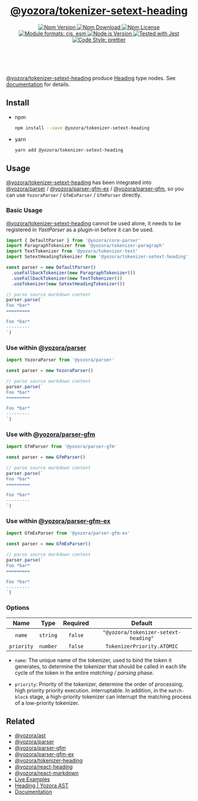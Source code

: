 <!-- :begin use tokenizer/banner -->

<header>
  <h1 align="center">
    <a href="https://github.com/yozorajs/yozora/tree/v2.3.7/tokenizers/setext-heading#readme">@yozora/tokenizer-setext-heading</a>
  </h1>
  <div align="center">
    <a href="https://www.npmjs.com/package/@yozora/tokenizer-setext-heading">
      <img
        alt="Npm Version"
        src="https://img.shields.io/npm/v/@yozora/tokenizer-setext-heading.svg"
      />
    </a>
    <a href="https://www.npmjs.com/package/@yozora/tokenizer-setext-heading">
      <img
        alt="Npm Download"
        src="https://img.shields.io/npm/dm/@yozora/tokenizer-setext-heading.svg"
      />
    </a>
    <a href="https://www.npmjs.com/package/@yozora/tokenizer-setext-heading">
      <img
        alt="Npm License"
        src="https://img.shields.io/npm/l/@yozora/tokenizer-setext-heading.svg"
      />
    </a>
    <a href="#install">
      <img
        alt="Module formats: cjs, esm"
        src="https://img.shields.io/badge/module_formats-cjs%2C%20esm-green.svg"
      />
    </a>
    <a href="https://github.com/nodejs/node">
      <img
        alt="Node.js Version"
        src="https://img.shields.io/node/v/@yozora/tokenizer-setext-heading"
      />
    </a>
    <a href="https://github.com/facebook/jest">
      <img
        alt="Tested with Jest"
        src="https://img.shields.io/badge/tested_with-jest-9c465e.svg"
      />
    </a>
    <a href="https://github.com/prettier/prettier">
      <img
        alt="Code Style: prettier"
        src="https://img.shields.io/badge/code_style-prettier-ff69b4.svg?style=flat-square"
      />
    </a>
  </div>
</header>
<br/>

<!-- :end -->

[@yozora/tokenizer-setext-heading] produce [Heading][node-type] type nodes. See
[documentation][docpage] for details.

<!-- :begin use tokenizer/usage -->

## Install

- npm

  ```bash
  npm install --save @yozora/tokenizer-setext-heading
  ```

- yarn

  ```bash
  yarn add @yozora/tokenizer-setext-heading
  ```

## Usage

[@yozora/tokenizer-setext-heading][] has been integrated into [@yozora/parser][] /
[@yozora/parser-gfm-ex][] / [@yozora/parser-gfm][], so you can use `YozoraParser` / `GfmExParser` /
`GfmParser` directly.

### Basic Usage

[@yozora/tokenizer-setext-heading][] cannot be used alone, it needs to be registered in _YastParser_
as a plugin-in before it can be used.

```typescript {4,9}
import { DefaultParser } from '@yozora/core-parser'
import ParagraphTokenizer from '@yozora/tokenizer-paragraph'
import TextTokenizer from '@yozora/tokenizer-text'
import SetextHeadingTokenizer from '@yozora/tokenizer-setext-heading'

const parser = new DefaultParser()
  .useFallbackTokenizer(new ParagraphTokenizer())
  .useFallbackTokenizer(new TextTokenizer())
  .useTokenizer(new SetextHeadingTokenizer())

// parse source markdown content
parser.parse(`
Foo *bar*
=========

Foo *bar*
---------
`)
```

### Use within [@yozora/parser][]

```typescript
import YozoraParser from '@yozora/parser'

const parser = new YozoraParser()

// parse source markdown content
parser.parse(`
Foo *bar*
=========

Foo *bar*
---------
`)
```

### Use with [@yozora/parser-gfm][]

```typescript
import GfmParser from '@yozora/parser-gfm'

const parser = new GfmParser()

// parse source markdown content
parser.parse(`
Foo *bar*
=========

Foo *bar*
---------
`)
```

### Use within [@yozora/parser-gfm-ex][]

```typescript
import GfmExParser from '@yozora/parser-gfm-ex'

const parser = new GfmExParser()

// parse source markdown content
parser.parse(`
Foo *bar*
=========

Foo *bar*
---------
`)
```

### Options

|    Name    |   Type   | Required |               Default                |
| :--------: | :------: | :------: | :----------------------------------: |
|   `name`   | `string` | `false`  | `"@yozora/tokenizer-setext-heading"` |
| `priority` | `number` | `false`  |      `TokenizerPriority.ATOMIC`      |

- `name`: The unique name of the tokenizer, used to bind the token it generates, to determine the
  tokenizer that should be called in each life cycle of the token in the entire _matching / parsing_
  phase.

- `priority`: Priority of the tokenizer, determine the order of processing, high priority priority
  execution. interruptable. In addition, in the `match-block` stage, a high-priority tokenizer can
  interrupt the matching process of a low-priority tokenizer.

<!-- :end -->

## Related

- [@yozora/ast][]
- [@yozora/parser][]
- [@yozora/parser-gfm][]
- [@yozora/parser-gfm-ex][]
- [@yozora/tokenizer-heading][]
- [@yozora/react-heading][]
- [@yozora/react-markdown][]
- [Live Examples][live-examples]
- [Heading | Yozora AST][node-type]
- [Documentation][docpage]

[node-type]: http://yozora.guanghechen.com/docs/package/ast#heading

<!-- :begin use tokenizer/definitions -->

[live-examples]: https://yozora.guanghechen.com/docs/package/tokenizer-setext-heading#live-examples
[docpage]: https://yozora.guanghechen.com/docs/package/tokenizer-setext-heading
[homepage]: https://github.com/yozorajs/yozora/tree/v2.3.7/tokenizers/setext-heading#readme
[gfm-spec]: https://github.github.com/gfm
[mdast-homepage]: https://github.com/syntax-tree/mdast
[@yozora/ast]: https://github.com/yozorajs/yozora/tree/v2.3.7/packages/ast#readme
[@yozora/ast-util]: https://github.com/yozorajs/yozora/tree/v2.3.7/packages/ast-util#readme
[@yozora/character]: https://github.com/yozorajs/yozora/tree/v2.3.7/packages/character#readme
[@yozora/eslint-config]:
  https://github.com/yozorajs/yozora/tree/release-2.x.x/packages/eslint-config#readme
[@yozora/core-parser]: https://github.com/yozorajs/yozora/tree/v2.3.7/packages/core-parser#readme
[@yozora/core-tokenizer]:
  https://github.com/yozorajs/yozora/tree/v2.3.7/packages/core-tokenizer#readme
[@yozora/invariant]: https://github.com/yozorajs/yozora/tree/v2.3.7/packages/invariant#readme
[@yozora/jest-for-tokenizer]:
  https://github.com/yozorajs/yozora/tree/release-2.x.x/packages/jest-for-tokenizer#readme
[@yozora/parser]: https://github.com/yozorajs/yozora/tree/v2.3.7/packages/parser#readme
[@yozora/parser-gfm]: https://github.com/yozorajs/yozora/tree/v2.3.7/packages/parser-gfm#readme
[@yozora/parser-gfm-ex]:
  https://github.com/yozorajs/yozora/tree/v2.3.7/packages/parser-gfm-ex#readme
[@yozora/template-tokenizer]:
  https://github.com/yozorajs/yozora/tree/release-2.x.x/packages/template-tokenizer#readme
[@yozora/tokenizer-admonition]:
  https://github.com/yozorajs/yozora/tree/v2.3.7/tokenizers/admonition#readme
[@yozora/tokenizer-autolink]:
  https://github.com/yozorajs/yozora/tree/v2.3.7/tokenizers/autolink#readme
[@yozora/tokenizer-autolink-extension]:
  https://github.com/yozorajs/yozora/tree/v2.3.7/tokenizers/autolink-extension#readme
[@yozora/tokenizer-blockquote]:
  https://github.com/yozorajs/yozora/tree/v2.3.7/tokenizers/blockquote#readme
[@yozora/tokenizer-break]: https://github.com/yozorajs/yozora/tree/v2.3.7/tokenizers/break#readme
[@yozora/tokenizer-definition]:
  https://github.com/yozorajs/yozora/tree/v2.3.7/tokenizers/definition#readme
[@yozora/tokenizer-delete]: https://github.com/yozorajs/yozora/tree/v2.3.7/tokenizers/delete#readme
[@yozora/tokenizer-ecma-import]:
  https://github.com/yozorajs/yozora/tree/v2.3.7/tokenizers/ecma-import#readme
[@yozora/tokenizer-emphasis]:
  https://github.com/yozorajs/yozora/tree/v2.3.7/tokenizers/emphasis#readme
[@yozora/tokenizer-fenced-block]:
  https://github.com/yozorajs/yozora/tree/v2.3.7/tokenizers/fenced-block#readme
[@yozora/tokenizer-fenced-code]:
  https://github.com/yozorajs/yozora/tree/v2.3.7/tokenizers/fenced-code#readme
[@yozora/tokenizer-footnote]:
  https://github.com/yozorajs/yozora/tree/v2.3.7/tokenizers/footnote#readme
[@yozora/tokenizer-footnote-definition]:
  https://github.com/yozorajs/yozora/tree/v2.3.7/tokenizers/footnote-definition#readme
[@yozora/tokenizer-footnote-reference]:
  https://github.com/yozorajs/yozora/tree/v2.3.7/tokenizers/footnote-reference#readme
[@yozora/tokenizer-heading]:
  https://github.com/yozorajs/yozora/tree/v2.3.7/tokenizers/heading#readme
[@yozora/tokenizer-html-block]:
  https://github.com/yozorajs/yozora/tree/v2.3.7/tokenizers/html-block#readme
[@yozora/tokenizer-html-inline]:
  https://github.com/yozorajs/yozora/tree/v2.3.7/tokenizers/html-inline#readme
[@yozora/tokenizer-image]: https://github.com/yozorajs/yozora/tree/v2.3.7/tokenizers/image#readme
[@yozora/tokenizer-image-reference]:
  https://github.com/yozorajs/yozora/tree/v2.3.7/tokenizers/image-reference#readme
[@yozora/tokenizer-indented-code]:
  https://github.com/yozorajs/yozora/tree/v2.3.7/tokenizers/indented-code#readme
[@yozora/tokenizer-inline-code]:
  https://github.com/yozorajs/yozora/tree/v2.3.7/tokenizers/inline-code#readme
[@yozora/tokenizer-inline-math]:
  https://github.com/yozorajs/yozora/tree/v2.3.7/tokenizers/inline-math#readme
[@yozora/tokenizer-link]: https://github.com/yozorajs/yozora/tree/v2.3.7/tokenizers/link#readme
[@yozora/tokenizer-link-reference]:
  https://github.com/yozorajs/yozora/tree/v2.3.7/tokenizers/link-reference#readme
[@yozora/tokenizer-list]: https://github.com/yozorajs/yozora/tree/v2.3.7/tokenizers/list#readme
[@yozora/tokenizer-math]: https://github.com/yozorajs/yozora/tree/v2.3.7/tokenizers/math#readme
[@yozora/tokenizer-paragraph]:
  https://github.com/yozorajs/yozora/tree/v2.3.7/tokenizers/paragraph#readme
[@yozora/tokenizer-setext-heading]:
  https://github.com/yozorajs/yozora/tree/v2.3.7/tokenizers/setext-heading#readme
[@yozora/tokenizer-table]: https://github.com/yozorajs/yozora/tree/v2.3.7/tokenizers/table#readme
[@yozora/tokenizer-text]: https://github.com/yozorajs/yozora/tree/v2.3.7/tokenizers/text#readme
[@yozora/tokenizer-thematic-break]:
  https://github.com/yozorajs/yozora/tree/v2.3.7/tokenizers/thematic-break#readme
[@yozora/react-admonition]:
  https://github.com/yozorajs/yozora-react/tree/main/packages/admonition#readme
[@yozora/react-blockquote]:
  https://github.com/yozorajs/yozora-react/tree/main/packages/blockquote#readme
[@yozora/react-break]: https://github.com/yozorajs/yozora-react/tree/main/packages/break#readme
[@yozora/react-delete]: https://github.com/yozorajs/yozora-react/tree/main/packages/delete#readme
[@yozora/react-emphasis]:
  https://github.com/yozorajs/yozora-react/tree/main/packages/emphasis#readme
[@yozora/react-code]: https://github.com/yozorajs/yozora-react/tree/main/packages/code#readme
[@yozora/react-code-live]:
  https://github.com/yozorajs/yozora-react/tree/main/packages/code-live#readme
[@yozora/react-footnote-definitions]:
  https://github.com/yozorajs/yozora-react/tree/main/packages/footnote-definitions#readme
[@yozora/react-footnote-reference]:
  https://github.com/yozorajs/yozora-react/tree/main/packages/footnote-reference#readme
[@yozora/react-heading]: https://github.com/yozorajs/yozora-react/tree/main/packages/heading#readme
[@yozora/react-image]: https://github.com/yozorajs/yozora-react/tree/main/packages/image#readme
[@yozora/react-inline-code]:
  https://github.com/yozorajs/yozora-react/tree/main/packages/inline-code#readme
[@yozora/react-inline-math]:
  https://github.com/yozorajs/yozora-react/tree/main/packages/inline-math#readme
[@yozora/react-link]: https://github.com/yozorajs/yozora-react/tree/main/packages/link#readme
[@yozora/react-list]: https://github.com/yozorajs/yozora-react/tree/main/packages/list#readme
[@yozora/react-list-item]:
  https://github.com/yozorajs/yozora-react/tree/main/packages/list-item#readme
[@yozora/react-markdown]:
  https://github.com/yozorajs/yozora-react/tree/main/packages/markdown#readme
[@yozora/react-math]: https://github.com/yozorajs/yozora-react/tree/main/packages/math#readme
[@yozora/react-paragraph]:
  https://github.com/yozorajs/yozora-react/tree/main/packages/paragraph#readme
[@yozora/react-strong]: https://github.com/yozorajs/yozora-react/tree/main/packages/strong#readme
[@yozora/react-table]: https://github.com/yozorajs/yozora-react/tree/main/packages/table#readme
[@yozora/react-text]: https://github.com/yozorajs/yozora-react/tree/main/packages/text#readme
[@yozora/react-thematic-break]:
  https://github.com/yozorajs/yozora-react/tree/main/packages/thematic-break#readme
[doc-live-examples/gfm]: https://yozora.guanghechen.com/docs/example/gfm
[doc-@yozora/ast]: https://yozora.guanghechen.com/docs/package/ast
[doc-@yozora/ast-util]: https://yozora.guanghechen.com/docs/package/ast-util
[doc-@yozora/core-parser]: https://yozora.guanghechen.com/docs/package/core-parser
[doc-@yozora/core-tokenizer]: https://yozora.guanghechen.com/docs/package/core-tokenizer
[doc-@yozora/parser]: https://yozora.guanghechen.com/docs/package/parser
[doc-@yozora/parser-gfm]: https://yozora.guanghechen.com/docs/package/parser-gfm
[doc-@yozora/parser-gfm-ex]: https://yozora.guanghechen.com/docs/package/parser-gfm-ex
[doc-@yozora/tokenizer-admonition]: https://yozora.guanghechen.com/docs/package/tokenizer-admonition
[doc-@yozora/tokenizer-autolink]: https://yozora.guanghechen.com/docs/package/tokenizer-autolink
[doc-@yozora/tokenizer-autolink-extension]:
  https://yozora.guanghechen.com/docs/package/tokenizer-autolink-extension
[doc-@yozora/tokenizer-blockquote]: https://yozora.guanghechen.com/docs/package/tokenizer-blockquote
[doc-@yozora/tokenizer-break]: https://yozora.guanghechen.com/docs/package/tokenizer-break
[doc-@yozora/tokenizer-delete]: https://yozora.guanghechen.com/docs/package/tokenizer-delete
[doc-@yozora/tokenizer-emphasis]: https://yozora.guanghechen.com/docs/package/tokenizer-emphasis
[doc-@yozora/tokenizer-fenced-code]:
  https://yozora.guanghechen.com/docs/package/tokenizer-fenced-code
[doc-@yozora/tokenizer-heading]: https://yozora.guanghechen.com/docs/package/tokenizer-heading
[doc-@yozora/tokenizer-html-block]: https://yozora.guanghechen.com/docs/package/tokenizer-html-block
[doc-@yozora/tokenizer-html-inline]:
  https://yozora.guanghechen.com/docs/package/tokenizer-html-inline
[doc-@yozora/tokenizer-image]: https://yozora.guanghechen.com/docs/package/tokenizer-image
[doc-@yozora/tokenizer-image-reference]:
  https://yozora.guanghechen.com/docs/package/tokenizer-image-reference
[doc-@yozora/tokenizer-indented-code]:
  https://yozora.guanghechen.com/docs/package/tokenizer-indented-code
[doc-@yozora/tokenizer-inline-code]:
  https://yozora.guanghechen.com/docs/package/tokenizer-inline-code
[doc-@yozora/tokenizer-inline-math]:
  https://yozora.guanghechen.com/docs/package/tokenizer-inline-math
[doc-@yozora/tokenizer-link]: https://yozora.guanghechen.com/docs/package/tokenizer-link
[doc-@yozora/tokenizer-definition]: https://yozora.guanghechen.com/docs/package/tokenizer-definition
[doc-@yozora/tokenizer-link-reference]:
  https://yozora.guanghechen.com/docs/package/tokenizer-link-reference
[doc-@yozora/tokenizer-list]: https://yozora.guanghechen.com/docs/package/tokenizer-list
[doc-@yozora/tokenizer-math]: https://yozora.guanghechen.com/docs/package/tokenizer-math
[doc-@yozora/tokenizer-paragraph]: https://yozora.guanghechen.com/docs/package/tokenizer-paragraph
[doc-@yozora/tokenizer-setext-heading]:
  https://yozora.guanghechen.com/docs/package/tokenizer-setext-heading
[doc-@yozora/tokenizer-table]: https://yozora.guanghechen.com/docs/package/tokenizer-table
[doc-@yozora/tokenizer-text]: https://yozora.guanghechen.com/docs/package/tokenizer-text
[doc-@yozora/tokenizer-thematic-break]:
  https://yozora.guanghechen.com/docs/package/tokenizer-thematic-break
[doc-@yozora/jest-for-tokenizer]: https://yozora.guanghechen.com/docs/package/jest-for-tokenizer
[doc-@yozora/parser-gfm]: https://yozora.guanghechen.com/docs/package/parser-gfm
[gfm-atx-heading]: https://github.github.com/gfm/#atx-heading
[gfm-autolink]: https://github.github.com/gfm/#autolinks
[gfm-autolink-extension]: https://github.github.com/gfm/#autolinks-extension-
[gfm-blockquote]: https://github.github.com/gfm/#block-quotes
[gfm-bullet-list]: https://github.github.com/gfm/#bullet-list
[gfm-delete]: https://github.github.com/gfm/#strikethrough-extension-
[gfm-emphasis]: https://github.github.com/gfm/#can-open-emphasis
[gfm-fenced-code]: https://github.github.com/gfm/#fenced-code-block
[gfm-hard-line-break]: https://github.github.com/gfm/#hard-line-break
[gfm-html-block]: https://github.github.com/gfm/#html-block
[gfm-html-inline]: https://github.github.com/gfm/#raw-html
[gfm-image]: https://github.github.com/gfm/#images
[gfm-image-reference]: https://github.github.com/gfm/#example-590
[gfm-indented-code]: https://github.github.com/gfm/#indented-code-block
[gfm-inline-code]: https://github.github.com/gfm/#code-span
[gfm-link]: https://github.github.com/gfm/#inline-link
[gfm-definition]: https://github.github.com/gfm/#link-reference-definition
[gfm-link-reference]: https://github.github.com/gfm/#reference-link
[gfm-list]: https://github.github.com/gfm/#lists
[gfm-list-item]: https://github.github.com/gfm/#list-items
[gfm-list-task-item]: https://github.github.com/gfm/#task-list-items-extension-
[gfm-paragraph]: https://github.github.com/gfm/#paragraph
[gfm-setext-heading]: https://github.github.com/gfm/#setext-heading
[gfm-soft-line-break]: https://github.github.com/gfm/#soft-line-breaks
[gfm-strong]: https://github.github.com/gfm/#can-open-strong-emphasis
[gfm-tab]: https://github.github.com/gfm/#tabs
[gfm-table]: https://github.github.com/gfm/#table
[gfm-text]: https://github.github.com/gfm/#soft-line-breaks
[gfm-thematic-break]: https://github.github.com/gfm/#thematic-break

<!-- :end -->
